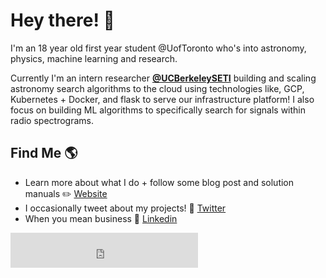 # Hey there! 👋

I'm an 18 year old first year student @UofToronto who's into astronomy, physics, machine learning and research. 

Currently I'm an intern researcher **[@UCBerkeleySETI](https://github.com/UCBerkeleySETI)** building and scaling astronomy search algorithms to the cloud using technologies like, GCP, Kubernetes + Docker, and flask to serve our infrastructure platform! I also focus on building ML algorithms to specifically search for signals within radio spectrograms.

## Find Me 🌎

  - Learn more about what I do + follow some blog post and solution manuals ✏️ [Website](https://peterma.ca/) 
  - I occasionally tweet about my projects! 💬 [Twitter](https://twitter.com/peterma02)  
  - When you mean business 💼 [Linkedin](https://www.linkedin.com/in/peter-ma-37a917162/)  

<iframe src="https://open.spotify.com/follow/1/?uri=spotify:user:peterxiangyuanma&size=detail&theme=light" width="300" height="56" scrolling="no" frameborder="0" style="border:none; overflow:hidden;" allowtransparency="true"></iframe>

